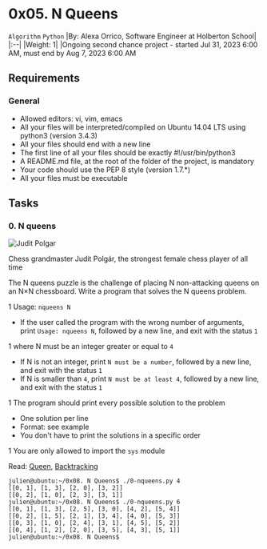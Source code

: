 # 0x05. N Queens

`Algorithm` `Python`
|By: Alexa Orrico, Software Engineer at Holberton School|
|:--|
|Weight: 1|
|Ongoing second chance project - started Jul 31, 2023 6:00 AM, must end by Aug 7, 2023 6:00 AM

## Requirements

### General

- Allowed editors: vi, vim, emacs
- All your files will be interpreted/compiled on Ubuntu 14.04 LTS using python3 (version 3.4.3)
- All your files should end with a new line
- The first line of all your files should be exactly #!/usr/bin/python3
- A README.md file, at the root of the folder of the project, is mandatory
- Your code should use the PEP 8 style (version 1.7.*)
- All your files must be executable

## Tasks

### 0. N queens

![Judit Polgar](../images/Judit-photo1_602x433.jpeg)

Chess grandmaster Judit Polgár, the strongest female chess player of all time

The N queens puzzle is the challenge of placing N non-attacking queens on an N×N chessboard. Write a program that solves the N queens problem.

1 Usage: `nqueens N`

- If the user called the program with the wrong number of arguments, print `Usage: nqueens N`, followed by a new line, and exit with the status `1`

1 where N must be an integer greater or equal to `4`

- If N is not an integer, print `N must be a number`, followed by a new line, and exit with the status `1`
- If N is smaller than `4`, print `N must be at least 4`, followed by a new line, and exit with the status `1`

1 The program should print every possible solution to the problem

- One solution per line
- Format: see example
- You don't have to print the solutions in a specific order

1 You are only allowed to import the `sys` module

Read: <a href="https://en.wikipedia.org/wiki/Queen_%28chess%29">Queen</a>, <a href="https://en.wikipedia.org/wiki/Backtracking">Backtracking</a>

```shell
julien@ubuntu:~/0x08. N Queens$ ./0-nqueens.py 4
[[0, 1], [1, 3], [2, 0], [3, 2]]
[[0, 2], [1, 0], [2, 3], [3, 1]]
julien@ubuntu:~/0x08. N Queens$ ./0-nqueens.py 6
[[0, 1], [1, 3], [2, 5], [3, 0], [4, 2], [5, 4]]
[[0, 2], [1, 5], [2, 1], [3, 4], [4, 0], [5, 3]]
[[0, 3], [1, 0], [2, 4], [3, 1], [4, 5], [5, 2]]
[[0, 4], [1, 2], [2, 0], [3, 5], [4, 3], [5, 1]]
julien@ubuntu:~/0x08. N Queens$ 
```
